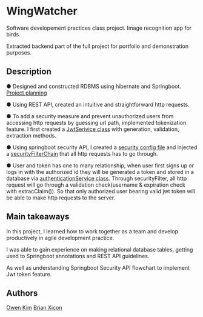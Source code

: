 # WingWatcher

Software developement practices class project. Image recognition app for birds.

Extracted backend part of the full project for portfolio and demonstration purposes.


## Description

● Designed and constructed RDBMS using hibernate and Springboot. [Project planning](https://github.com/owendhkim/wingwatcher/blob/main/Documents/ScreenSketches.pdf)

● Using REST API, created an intuitive and straightforward http requests.

● To add a security measure and prevent unauthorized users from accessing http requests by guessing url path, implemented tokenization feature.
I first created a [JwtSerivice class](https://github.com/owendhkim/wingwatcher/blob/main/309DB_Springboot/data/src/main/java/Tables/JwtService.java) with generation, validation, extraction methods.

● Using springboot security API, I created a [security config file]([https://github.com/owendhkim/wingwatcher/blob/main/309DB_Springboot/data/src/main/java/Tables/SecurityConfig.java](https://github.com/owendhkim/wingwatcher/blob/main/309DB_Springboot/data/src/main/java/Tables/SecurityConfig.java)) and injected a [securityFilterChain](https://github.com/owendhkim/wingwatcher/blob/main/309DB_Springboot/data/src/main/java/Tables/JwtAuthenticationFilter.java) that all http requests has to go through.

● User and token has one to many relationship, when user first signs up or logs in with the authorized id they will be generated a token and stored in a database via [authenticationService class](https://github.com/owendhkim/wingwatcher/blob/main/309DB_Springboot/data/src/main/java/Tables/Authentication/AuthenticationService.java). Through securityFilter, all http request will go through a validation check(username & expiration check with extracClaim()). So that only authorized user bearing valid jwt token will be able to make http requests to the server.


## Main takeaways

In this project, I learned how to work together as a team and develop productively in agile development practice.

I was able to gain experience on making relational database tables, getting used to Springboot annotations and REST API guidelines.

As well as understanding Springboot Security API flowchart to implement Jwt token feature.


## Authors

[Owen Kim](https://www.linkedin.com/in/owen-kim-657249169/)
[Brian Xicon](https://www.linkedin.com/in/brian-xicon-b08202240/)
